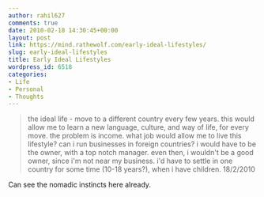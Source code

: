 ```yaml
---
author: rahil627
comments: true
date: 2010-02-18 14:30:45+00:00
layout: post
link: https://mind.rathewolf.com/early-ideal-lifestyles/
slug: early-ideal-lifestyles
title: Early Ideal Lifestyles
wordpress_id: 6518
categories:
- Life
- Personal
- Thoughts
---
```


<blockquote>the ideal life - move to a different country every few years. this would allow me to learn a new language, culture, and way of life, for every move. the problem is income. what job would allow me to live this lifestyle? can i run businesses in foreign countries? i would have to be the owner, with a top notch manager. even then, i wouldn't be a good owner, since i'm not near my business. i'd have to settle in one country for some time (10-18 years?), when i have children.
18/2/2010
</blockquote>



Can see the nomadic instincts here already.
